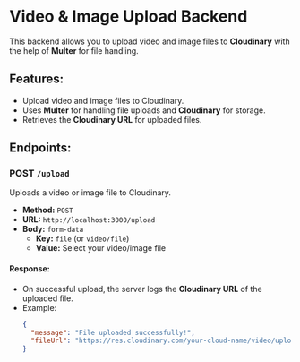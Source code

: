 # Video & Image Upload Backend

This backend allows you to upload video and image files to **Cloudinary** with the help of **Multer** for file handling.

## Features:
- Upload video and image files to Cloudinary.
- Uses **Multer** for handling file uploads and **Cloudinary** for storage.
- Retrieves the **Cloudinary URL** for uploaded files.

## Endpoints:

### **POST `/upload`**
Uploads a video or image file to Cloudinary.

- **Method:** `POST`
- **URL:** `http://localhost:3000/upload`
- **Body:** `form-data`
  - **Key:** `file` (or `video/file`)
  - **Value:** Select your video/image file

#### Response:
- On successful upload, the server logs the **Cloudinary URL** of the uploaded file.
- Example:
  ```json
  {
    "message": "File uploaded successfully!",
    "fileUrl": "https://res.cloudinary.com/your-cloud-name/video/upload/v1234567890/your-file-name.mp4"
  }
